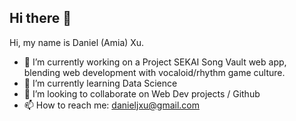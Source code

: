 ## Hi there 👋

<!--
**AmiaCodes/AmiaCodes** is a ✨ _special_ ✨ repository because its `README.md` (this file) appears on your GitHub profile.


-->


Hi, my name is Daniel (Amia) Xu.
- 🔭 I’m currently working on a Project SEKAI Song Vault web app, blending web development with vocaloid/rhythm game culture. 
- 🌱 I’m currently learning Data Science
- 👯 I’m looking to collaborate on Web Dev projects / Github
- 📫 How to reach me: danieljxu@gmail.com

